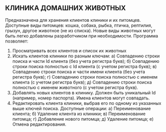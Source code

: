 ﻿КЛИНИКА ДОМАШНИХ ЖИВОТНЫХ
-------------------------
Предназначена для хранения клиентов клиники и их питомцев.
Доступные виды питомцев: кошка, собака, рыбка, птичка, рептилия, грызун, другое животное (не из списка).
Новые виды животных могут быть легко добавлены разработчиком при необходимости.
Программа позволяет:
1) Просматривать всех клиентов и список их животных
2) Искать клиентов клиники по разным ключам:
	а) Совпадению строки поиска и части Id клиента (без учета регистра букв);
	б) Совпадению строки поиска полностью с Id клиента (с учетом регистра букв);
	в) Совпадению строки поиска и части имени клиента (без учета регистра букв);
	г) Совпадению строки поиска полностью с именем клиента (с учетом регистра букв);
	д) Совпадению строки поиска полностью с именем животного (с учетом регистра букв).
3) Добавлять новых клиентов в клинику. Должен быть уникальный Id (например, номер паспорта). Имена клиентов могут совпадать.
4) Редактировать клиента клиники, выбрав его по одному из указанных выше ключей поиска.
Доступные операции:
	а) Переименование клиента;
	б) Удаление клиента из клиники;
	в) Переименование питомца;
	г) Добавление нового питомца;
	д) Удаление питомца;
	е) Отмена редактирования.